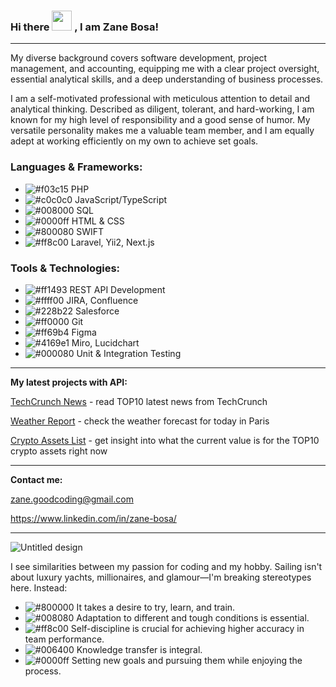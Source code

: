 ### Hi there <img src="https://media.giphy.com/media/qlOso7alCUTiAX7aG5/giphy.gif" width=32px> , I am Zane Bosa!

---

My diverse background covers software development, project management, and accounting, equipping me with a clear project oversight, essential analytical skills, and a deep understanding of business processes.

I am a self-motivated professional with meticulous attention to detail and analytical thinking. Described as diligent, tolerant, and hard-working, I am known for my high level of responsibility and a good sense of humor. My versatile personality makes me a valuable team member, and I am equally adept at working efficiently on my own to achieve set goals.


### Languages & Frameworks:
- ![#f03c15](https://via.placeholder.com/15/f03c15/000000?text=+) PHP
- ![#c0c0c0](https://via.placeholder.com/15/c0c0c0/000000?text=+) JavaScript/TypeScript
- ![#008000](https://via.placeholder.com/15/008000/000000?text=+) SQL
- ![#0000ff](https://via.placeholder.com/15/0000ff/000000?text=+) HTML & CSS
- ![#800080](https://via.placeholder.com/15/800080/000000?text=+) SWIFT
- ![#ff8c00](https://via.placeholder.com/15/ff8c00/000000?text=+) Laravel, Yii2, Next.js

### Tools & Technologies:
- ![#ff1493](https://via.placeholder.com/15/ff1493/000000?text=+) REST API Development
- ![#ffff00](https://via.placeholder.com/15/ffff00/000000?text=+) JIRA, Confluence
- ![#228b22](https://via.placeholder.com/15/228b22/000000?text=+) Salesforce
- ![#ff0000](https://via.placeholder.com/15/ff0000/000000?text=+) Git
- ![#ff69b4](https://via.placeholder.com/15/ff69b4/000000?text=+) Figma
- ![#4169e1](https://via.placeholder.com/15/4169e1/000000?text=+) Miro, Lucidchart
- ![#000080](https://via.placeholder.com/15/000080/000000?text=+) Unit & Integration Testing


---

**My latest projects with API:**

[TechCrunch News](https://github.com/ZaneBosa/TechCrunch-News-API.git) - read TOP10 latest news from TechCrunch

[Weather Report](https://github.com/ZaneBosa/Weather-report-currentDay24H-BasicAPI.git) - check the weather forecast for today in Paris

[Crypto Assets List](https://github.com/ZaneBosa/Crypto-assets-list-upd.git) - get insight into what the current value is for the TOP10 crypto assets right now


---

**Contact me:**

zane.goodcoding@gmail.com

https://www.linkedin.com/in/zane-bosa/

---

![Untitled design](https://user-images.githubusercontent.com/98663078/182148847-df5f22d1-a06a-427e-a311-5ee1a1adcd99.gif)

I see similarities between my passion for coding and my hobby. Sailing isn't about luxury yachts, millionaires, and glamour—I'm breaking stereotypes here. 
Instead:

- ![#800000](https://via.placeholder.com/15/800000/000000?text=+) It takes a desire to try, learn, and train.
- ![#008080](https://via.placeholder.com/15/008080/000000?text=+) Adaptation to different and tough conditions is essential.
- ![#ff8c00](https://via.placeholder.com/15/ff8c00/000000?text=+) Self-discipline is crucial for achieving higher accuracy in team performance.
- ![#006400](https://via.placeholder.com/15/006400/000000?text=+) Knowledge transfer is integral.
- ![#0000ff](https://via.placeholder.com/15/0000ff/000000?text=+) Setting new goals and pursuing them while enjoying the process.



